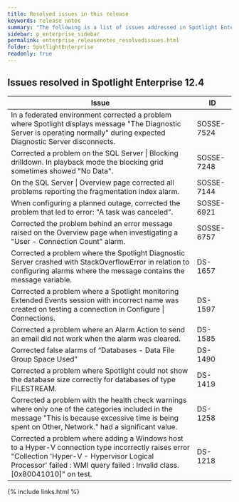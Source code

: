 ```yaml
---
title: Resolved issues in this release
keywords: release notes
summary: "The following is a list of issues addressed in Spotlight Enterprise 12.4"
sidebar: p_enterprise_sidebar
permalink: enterprise_releasenotes_resolvedissues.html
folder: SpotlightEnterprise
readonly: true
---
```




## Issues resolved in Spotlight Enterprise 12.4

Issue | ID
------|---
In a federated environment corrected a problem where Spotlight displays message "The Diagnostic Server is operating normally" during expected Diagnostic Server disconnects. | SOSSE-7524
Corrected a problem on the SQL Server \| Blocking drilldown. In playback mode the blocking grid sometimes showed "No Data". | SOSSE-7248
On the SQL Server \| Overview page corrected all problems reporting the fragmentation index alarm. | SOSSE-7144
When configuring a planned outage, corrected the problem that led to error: "A task was canceled". | SOSSE-6921
Corrected the problem behind an error message raised on the Overview page when investigating a "User - Connection Count" alarm. | SOSSE-6757
Corrected a problem where the Spotlight Diagnostic Server crashed with StackOverflowError in relation to configuring alarms where the message contains the message variable. | DS-1657
Corrected a problem where a Spotlight monitoring Extended Events session with incorrect name was created on testing a connection in Configure \| Connections. | DS-1597
Corrected a problem where an Alarm Action to send an email did not work when the alarm was cleared. | DS-1585
Corrected false alarms of “Databases - Data File Group Space Used” | DS-1490
Corrected a problem where Spotlight could not show the database size correctly for databases of type FILESTREAM. | DS-1419
Corrected a problem with the health check warnings where only one of the categories included in the message "This is because excessive time is being spent on Other, Network.” had a significant value. | DS-1258
Corrected a problem where adding a Windows host to a Hyper-V connection type incorrectly raises error "Collection 'Hyper-V - Hypervisor Logical Processor' failed : WMI query failed : Invalid class. [0x80041010]" on test. | DS-1218


{% include links.html %}
